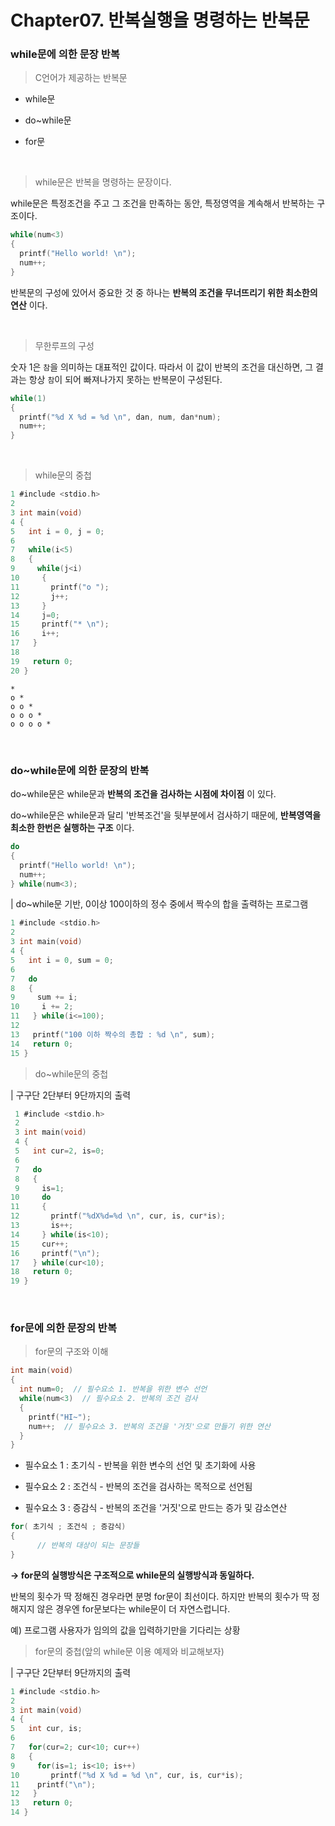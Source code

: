 # Chapter07. 반복실행을 명령하는 반복문

### while문에 의한 문장 반복

> C언어가 제공하는 반복문

- while문

- do~while문

- for문

<br>

> while문은 반복을 명령하는 문장이다.

while문은 특정조건을 주고 그 조건을 만족하는 동안, 특정영역을 계속해서 반복하는 구조이다.

```c
while(num<3)
{
  printf("Hello world! \n");
  num++;
}
```

반복문의 구성에 있어서 중요한 것 중 하나는 **반복의 조건을 무너뜨리기 위한 최소한의 연산** 이다.

<br>

> 무한루프의 구성

숫자 1은 `참`을 의미하는 대표적인 값이다. 따라서 이 값이 반복의 조건을 대신하면, 그 결과는 항상 `참`이 되어 빠져나가지 못하는 반복문이 구성된다.

```C
while(1)
{
  printf("%d X %d = %d \n", dan, num, dan*num);
  num++;
}
```

<br>

> while문의 중첩

```c
1 #include <stdio.h>
2
3 int main(void)
4 {
5   int i = 0, j = 0;
6
7   while(i<5)
8   {
9     while(j<i)
10     {
11       printf("o ");
12       j++;
13     }
14     j=0;
15     printf("* \n");
16     i++;
17   }
18
19   return 0;
20 }
```

```
*
o *
o o *
o o o *
o o o o *
```

<br>

### do~while문에 의한 문장의 반복

do~while문은 while문과 **반복의 조건을 검사하는 시점에 차이점** 이 있다.

do~while문은 while문과 달리 '반복조건'을 뒷부분에서 검사하기 때문에, **반복영역을 최소한 한번은 실행하는 구조** 이다.

```c
do
{
  printf("Hello world! \n");
  num++;
} while(num<3);

```

| do~while문 기반, 0이상 100이하의 정수 중에서 짝수의 합을 출력하는 프로그램

```c
1 #include <stdio.h>
2
3 int main(void)
4 {
5   int i = 0, sum = 0;
6
7   do
8   {
9     sum += i;
10     i += 2;
11   } while(i<=100);
12
13   printf("100 이하 짝수의 총합 : %d \n", sum);
14   return 0;
15 }
```

> do~while문의 중첩

| 구구단 2단부터 9단까지의 출력

```c
 1 #include <stdio.h>
 2
 3 int main(void)
 4 {
 5   int cur=2, is=0;
 6
 7   do
 8   {
 9     is=1;
10     do
11     {
12       printf("%dX%d=%d \n", cur, is, cur*is);
13       is++;
14     } while(is<10);
15     cur++;
16     printf("\n");
17   } while(cur<10);
18   return 0;
19 }
```

<br>

### for문에 의한 문장의 반복

> for문의 구조와 이해

```c
int main(void)
{
  int num=0;  // 필수요소 1. 반복을 위한 변수 선언
  while(num<3)  // 필수요소 2. 반복의 조건 검사
  {
    printf("HI~");
    num++;  // 필수요소 3. 반복의 조건을 '거짓'으로 만들기 위한 연산
  }
}
```

- 필수요소 1 : 초기식 - 반복을 위한 변수의 선언 및 초기화에 사용

- 필수요소 2 : 조건식 - 반복의 조건을 검사하는 목적으로 선언됨

- 필수요소 3 : 증감식 - 반복의 조건을 '거짓'으로 만드는 증가 및 감소연산


```c
for( 초기식 ; 조건식 ; 증감식)
{
      // 반복의 대상이 되는 문장들
}
```

**→ for문의 실행방식은 구조적으로 while문의 실행방식과 동일하다.**

반복의 횟수가 딱 정해진 경우라면 분명 for문이 최선이다. 하지만 반복의 횟수가 딱 정해지지 않은 경우엔 for문보다는 while문이 더 자연스럽니다.

예) 프로그램 사용자가 임의의 값을 입력하기만을 기다리는 상황

> for문의 중첩(앞의 while문 이용 예제와 비교해보자)

| 구구단 2단부터 9단까지의 출력

```c
1 #include <stdio.h>
2
3 int main(void)
4 {
5   int cur, is;
6
7   for(cur=2; cur<10; cur++)
8   {
9     for(is=1; is<10; is++)
10       printf("%d X %d = %d \n", cur, is, cur*is);
11    printf("\n");
12   }
13   return 0;
14 }
```

